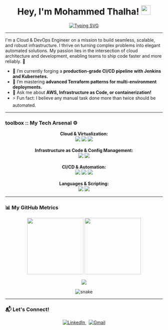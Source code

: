 <h1 align="center">
  Hey, I'm Mohammed Thalha! 
  <img src="https://media.giphy.com/media/hvRJCLFzcasrR4ia7z/giphy.gif" width="30px"/>
</h1>

<p align="center">
  <a href="https://git.io/typing-svg"><img src="https://readme-typing-svg.demolab.com?font=Fira+Code&weight=600&size=25&pause=1000&color=00FF00&center=true&vCenter=true&width=435&lines=Cloud+%26+DevOps+Engineer;Automating+the+Future;Building+Resilient+Infrastructure;Always+Learning" alt="Typing SVG" /></a>
</p>

---

I'm a Cloud & DevOps Engineer on a mission to build seamless, scalable, and robust infrastructure. I thrive on turning complex problems into elegant automated solutions. My passion lies in the intersection of cloud architecture and development, enabling teams to ship code faster and more reliably. 🚀

-   🔭 I’m currently forging a **production-grade CI/CD pipeline with Jenkins and Kubernetes.**
-   🌱 I’m mastering **advanced Terraform patterns for multi-environment deployments.**
-   💬 Ask me about **AWS, Infrastructure as Code, or containerization!**
-   ⚡ Fun fact: I believe any manual task done more than twice should be automated.

---

###  toolbox :: My Tech Arsenal ⚙️

<p align="center">
  <strong>Cloud & Virtualization:</strong><br>
  <a href="https://aws.amazon.com/"><img src="https://img.shields.io/badge/AWS-%23FF9900.svg?style=for-the-badge&logo=amazon-aws&logoColor=white"></a>
  <a href="https://www.docker.com/"><img src="https://img.shields.io/badge/docker-%230db7ed.svg?style=for-the-badge&logo=docker&logoColor=white"></a>
  <a href="https://kubernetes.io/"><img src="https://img.shields.io/badge/kubernetes-%23326ce5.svg?style=for-the-badge&logo=kubernetes&logoColor=white"></a>
  <br><br>
  <strong>Infrastructure as Code & Config Management:</strong><br>
  <a href="https://www.terraform.io/"><img src="https://img.shields.io/badge/terraform-%235835CC.svg?style=for-the-badge&logo=terraform&logoColor=white"></a>
  <a href="https://www.ansible.com/"><img src="https://img.shields.io/badge/ansible-%231A1918.svg?style=for-the-badge&logo=ansible&logoColor=white"></a>
  <br><br>
  <strong>CI/CD & Automation:</strong><br>
  <a href="https://www.jenkins.io/"><img src="https://img.shields.io/badge/jenkins-%232C5263.svg?style=for-the-badge&logo=jenkins&logoColor=white"></a>
  <a href="https://github.com/features/actions"><img src="https://img.shields.io/badge/github%20actions-%232671E5.svg?style=for-the-badge&logo=githubactions&logoColor=white"></a>
  <a href="https://www.git-scm.com/"><img src="https://img.shields.io/badge/git-%23F05033.svg?style=for-the-badge&logo=git&logoColor=white"></a>
  <br><br>
  <strong>Languages & Scripting:</strong><br>
  <a href="https://www.python.org/"><img src="https://img.shields.io/badge/python-3670A0?style=for-the-badge&logo=python&logoColor=ffdd54"></a>
  <a href="https://www.gnu.org/software/bash/"><img src="https://img.shields.io/badge/bash-%234EAA25.svg?style=for-the-badge&logo=gnu-bash&logoColor=white"></a>
</p>

---

### 📊 My GitHub Metrics

<p align="center">
  <img height="180em" src="https://github-readme-stats.vercel.app/api?username=iam-mdthalha&show_icons=true&theme=tokyonight&include_all_commits=true&count_private=true"/>
  <img height="180em" src="https://github-readme-stats.vercel.app/api/top-langs/?username=iam-mdthalha&layout=compact&langs_count=8&theme=tokyonight"/>
</p>
<p align="center">
  <img src="https://github-readme-streak-stats.herokuapp.com/?user=iam-mdthalha&theme=tokyonight" />
</p>
<p align="center">
  <img src="https://github.com/iam-mdthalha/iam-mdthalha/blob/output/github-contribution-grid-snake.svg" alt="snake">
</p>

---

### 📬 Let's Connect!

<p align="center">
  <a href="https://linkedin.com/in/your-linkedin-profile">
    <img src="https://img.shields.io/badge/linkedin-%230077B5.svg?style=for-the-badge&logo=linkedin&logoColor=white" alt="LinkedIn">
  </a>
  &nbsp;
  <a href="mailto:your.email@example.com">
    <img src="https://img.shields.io/badge/gmail-%23D14836.svg?style=for-the-badge&logo=gmail&logoColor=white" alt="Gmail">
  </a>
</p>
